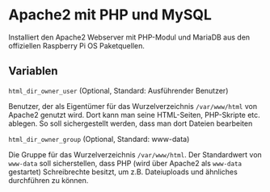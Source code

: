 # Apache2 mit PHP und MySQL
Installiert den Apache2 Webserver mit PHP-Modul und MariaDB aus den offiziellen Raspberry Pi OS Paketquellen.

## Variablen
`html_dir_owner_user` (Optional, Standard: Ausführender Benutzer)

Benutzer, der als Eigentümer für das Wurzelverzeichnis `/var/www/html` von Apache2 genutzt wird. Dort kann man seine HTML-Seiten, PHP-Skripte etc. ablegen. So soll sichergestellt werden, dass man dort Dateien bearbeiten 

`html_dir_owner_group` (Optional, Standard: www-data)

Die Gruppe für das Wurzelverzeichnis `/var/www/html`. Der Standardwert von `www-data` soll sicherstellen, dass PHP (wird über Apache2 als `www-data` gestartet) Schreibrechte besitzt, um z.B. Dateiuploads und ähnliches durchführen zu können.